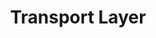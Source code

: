 ---
layout: homework
title: Transport Layer
chapter: 3
icon: transport-layer.svg
problems:
    - P4
    - P14
    - P23
    - P32
    - P40
    - P41
wireshark_labs:
    - "[TCP](http://www-net.cs.umass.edu/wireshark-labs/Wireshark_TCP_v8.0.pdf){:target=\"_blank\"}"
    - "[UDP](http://www-net.cs.umass.edu/wireshark-labs/Wireshark_UDP_v8.0.pdf){:target=\"_blank\"}"
---
